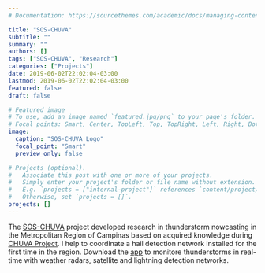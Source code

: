 ```yaml
---
# Documentation: https://sourcethemes.com/academic/docs/managing-content/

title: "SOS-CHUVA"
subtitle: ""
summary: ""
authors: []
tags: ["SOS-CHUVA", "Research"]
categories: ["Projects"]
date: 2019-06-02T22:02:04-03:00
lastmod: 2019-06-02T22:02:04-03:00
featured: false
draft: false

# Featured image
# To use, add an image named `featured.jpg/png` to your page's folder.
# Focal points: Smart, Center, TopLeft, Top, TopRight, Left, Right, BottomLeft, Bottom, BottomRight.
image:
  caption: "SOS-CHUVA Logo"
  focal_point: "Smart"
  preview_only: false

# Projects (optional).
#   Associate this post with one or more of your projects.
#   Simply enter your project's folder or file name without extension.
#   E.g. `projects = ["internal-project"]` references `content/project/deep-learning/index.md`.
#   Otherwise, set `projects = []`.
projects: []
---
```


The [SOS-CHUVA](http://soschuva.cptec.inpe.br/soschuva/) project developed research in thunderstorm nowcasting in the Metropolitan Region of Campinas based on acquired knowledge during [CHUVA Project](http://chuvaproject.cptec.inpe.br/portal/noticia.ultimas.logic). I help to coordinate a hail detection network installed for the first time in the region. Download the [app](http://satelite.cptec.inpe.br/soschuvaapp/) to monitore thunderstorms in real-time with weather radars, satellite and lightning detection networks.
